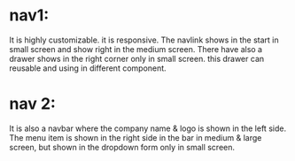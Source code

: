 # nav1: 
It is highly customizable. it is responsive. The navlink shows in the start in small screen and show right in the medium screen. There have also a drawer shows in the right corner only in small screen.
this drawer can reusable and using in different component.

# nav 2:
It is also a navbar where the company name & logo is shown in the left side. 
The menu item is shown in the right side in the bar in medium & large screen, but shown in the dropdown form only in small screen.